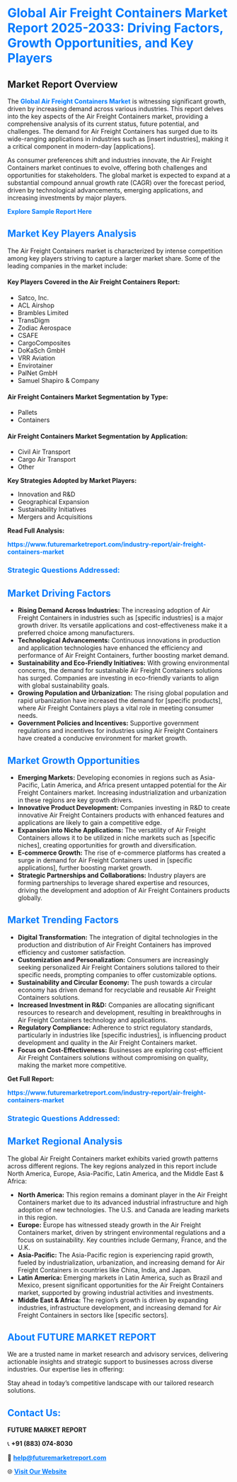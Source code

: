 <h1 style="color: #007BFF;">Global Air Freight Containers Market Report 2025-2033: Driving Factors, Growth Opportunities, and Key Players</h1>

<section id="overview">
<h2>Market Report Overview</h2>
<p>The <a href="https://www.futuremarketreport.com/industry-report/air-freight-containers-market" style="color: #007BFF; text-decoration: none;"><strong>Global Air Freight Containers Market</strong></a> is witnessing significant growth, driven by increasing demand across various industries. This report delves into the key aspects of the Air Freight Containers market, providing a comprehensive analysis of its current status, future potential, and challenges. The demand for Air Freight Containers has surged due to its wide-ranging applications in industries such as [insert industries], making it a critical component in modern-day [applications].</p>
<p>As consumer preferences shift and industries innovate, the Air Freight Containers market continues to evolve, offering both challenges and opportunities for stakeholders. The global market is expected to expand at a substantial compound annual growth rate (CAGR) over the forecast period, driven by technological advancements, emerging applications, and increasing investments by major players.</p>
</section>

<section id="overview">
<p><a href="https://www.futuremarketreport.com/request-sample/reportId=60321" style="color: #007BFF; text-decoration: none;"><strong>Explore Sample Report Here</strong></a></p>
</section>

<section id="key-players">
<h2 style="color: #007BFF;">Market Key Players Analysis</h2>
<p>The Air Freight Containers market is characterized by intense competition among key players striving to capture a larger market share. Some of the leading companies in the market include:</p>
<h4>Key Players Covered in the Air Freight Containers Report:</h4>
<ul><li>Satco, Inc.</li><li>ACL Airshop</li><li>Brambles Limited</li><li>TransDigm</li><li>Zodiac Aerospace</li><li>CSAFE</li><li>CargoComposites</li><li>DoKaSch GmbH</li><li>VRR Aviation</li><li>Envirotainer</li><li>PalNet GmbH</li><li>Samuel Shapiro &amp; Company</li></ul>
<h4>Air Freight Containers Market Segmentation by Type:</h4>
<ul><li>Pallets</li><li>Containers</li></ul>

<h4>Air Freight Containers Market Segmentation by Application:</h4>
<ul><li>Civil Air Transport</li><li>Cargo Air Transport</li><li>Other</li></ul>
<p><strong>Key Strategies Adopted by Market Players:</strong></p>
<ul>
<li>Innovation and R&D</li>
<li>Geographical Expansion</li>
<li>Sustainability Initiatives</li>
<li>Mergers and Acquisitions</li>
</ul>
</section>

<section>
<p><strong>Read Full Analysis: </strong></p><a href="https://www.futuremarketreport.com/industry-report/air-freight-containers-market" style="color: #007BFF; text-decoration: none;"><strong>https://www.futuremarketreport.com/industry-report/air-freight-containers-market</strong></a>
<h3 style="color: #007BFF;">Strategic Questions Addressed:</h3>
</section>

<section id="driving-factors">
<h2 style="color: #007BFF;">Market Driving Factors</h2>
<ul>
<li><strong>Rising Demand Across Industries:</strong> The increasing adoption of Air Freight Containers in industries such as [specific industries] is a major growth driver. Its versatile applications and cost-effectiveness make it a preferred choice among manufacturers.</li>
<li><strong>Technological Advancements:</strong> Continuous innovations in production and application technologies have enhanced the efficiency and performance of Air Freight Containers, further boosting market demand.</li>
<li><strong>Sustainability and Eco-Friendly Initiatives:</strong> With growing environmental concerns, the demand for sustainable Air Freight Containers solutions has surged. Companies are investing in eco-friendly variants to align with global sustainability goals.</li>
<li><strong>Growing Population and Urbanization:</strong> The rising global population and rapid urbanization have increased the demand for [specific products], where Air Freight Containers plays a vital role in meeting consumer needs.</li>
<li><strong>Government Policies and Incentives:</strong> Supportive government regulations and incentives for industries using Air Freight Containers have created a conducive environment for market growth.</li>
</ul>
</section>

<section id="growth-opportunities">
<h2 style="color: #007BFF;">Market Growth Opportunities</h2>
<ul>
<li><strong>Emerging Markets:</strong> Developing economies in regions such as Asia-Pacific, Latin America, and Africa present untapped potential for the Air Freight Containers market. Increasing industrialization and urbanization in these regions are key growth drivers.</li>
<li><strong>Innovative Product Development:</strong> Companies investing in R&D to create innovative Air Freight Containers products with enhanced features and applications are likely to gain a competitive edge.</li>
<li><strong>Expansion into Niche Applications:</strong> The versatility of Air Freight Containers allows it to be utilized in niche markets such as [specific niches], creating opportunities for growth and diversification.</li>
<li><strong>E-commerce Growth:</strong> The rise of e-commerce platforms has created a surge in demand for Air Freight Containers used in [specific applications], further boosting market growth.</li>
<li><strong>Strategic Partnerships and Collaborations:</strong> Industry players are forming partnerships to leverage shared expertise and resources, driving the development and adoption of Air Freight Containers products globally.</li>
</ul>
</section>

<section id="trending-factors">
<h2 style="color: #007BFF;">Market Trending Factors</h2>
<ul>
<li><strong>Digital Transformation:</strong> The integration of digital technologies in the production and distribution of Air Freight Containers has improved efficiency and customer satisfaction.</li>
<li><strong>Customization and Personalization:</strong> Consumers are increasingly seeking personalized Air Freight Containers solutions tailored to their specific needs, prompting companies to offer customizable options.</li>
<li><strong>Sustainability and Circular Economy:</strong> The push towards a circular economy has driven demand for recyclable and reusable Air Freight Containers solutions.</li>
<li><strong>Increased Investment in R&D:</strong> Companies are allocating significant resources to research and development, resulting in breakthroughs in Air Freight Containers technology and applications.</li>
<li><strong>Regulatory Compliance:</strong> Adherence to strict regulatory standards, particularly in industries like [specific industries], is influencing product development and quality in the Air Freight Containers market.</li>
<li><strong>Focus on Cost-Effectiveness:</strong> Businesses are exploring cost-efficient Air Freight Containers solutions without compromising on quality, making the market more competitive.</li>
</ul>
</section>

<section>
<p><strong>Get Full Report: </strong></p><a href="https://www.futuremarketreport.com/industry-report/air-freight-containers-market" style="color: #007BFF; text-decoration: none;"><strong>https://www.futuremarketreport.com/industry-report/air-freight-containers-market</strong></a>
<h3 style="color: #007BFF;">Strategic Questions Addressed:</h3>
</section>


<section id="regional-analysis">
<h2 style="color: #007BFF;">Market Regional Analysis</h2>
<p>The global Air Freight Containers market exhibits varied growth patterns across different regions. The key regions analyzed in this report include North America, Europe, Asia-Pacific, Latin America, and the Middle East & Africa:</p>
<ul>
<li><strong>North America:</strong> This region remains a dominant player in the Air Freight Containers market due to its advanced industrial infrastructure and high adoption of new technologies. The U.S. and Canada are leading markets in this region.</li>
<li><strong>Europe:</strong> Europe has witnessed steady growth in the Air Freight Containers market, driven by stringent environmental regulations and a focus on sustainability. Key countries include Germany, France, and the U.K.</li>
<li><strong>Asia-Pacific:</strong> The Asia-Pacific region is experiencing rapid growth, fueled by industrialization, urbanization, and increasing demand for Air Freight Containers in countries like China, India, and Japan.</li>
<li><strong>Latin America:</strong> Emerging markets in Latin America, such as Brazil and Mexico, present significant opportunities for the Air Freight Containers market, supported by growing industrial activities and investments.</li>
<li><strong>Middle East & Africa:</strong> The region’s growth is driven by expanding industries, infrastructure development, and increasing demand for Air Freight Containers in sectors like [specific sectors].</li>
</ul>
</section>

<footer>
<h2 style="color: #007BFF;">About FUTURE MARKET REPORT</h2>
<p>We are a trusted name in market research and advisory services, delivering actionable insights and strategic support to businesses across diverse industries. Our expertise lies in offering:</p>

<p>Stay ahead in today’s competitive landscape with our tailored research solutions.</p>

<h2 style="color: #007BFF;">Contact Us:</h2>
<p><strong>FUTURE MARKET REPORT</strong></p>
<p>📞 <strong>+91 (883) 074-8030</strong></p>
<p>📧 <strong><a href="mailto:help@futuremarketreport.com" style="color: #007BFF;">help@futuremarketreport.com</a></strong></p>
<p>🌐 <strong><a href="https://www.futuremarketreport.com/" style="color: #007BFF;">Visit Our Website</a></strong></p>
</footer>
